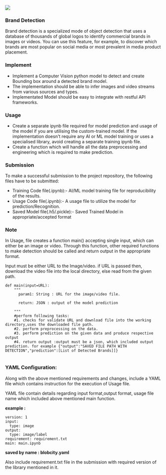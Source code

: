 <img src="https://flovv.github.io/figures/post21/flickr27-sample.png">

### Brand Detection

Brand detection is a specialized mode of object detection that uses a database of thousands of global logos to identify commercial brands in images or videos. You can use this feature, for example, to discover which brands are most popular on social media or most prevalent in media product placement.


### Implement

* Implement a Computer Vision python model to detect and create Bounding box around a detected brand model.
* The implementation should be able to infer images and video streams from various sources and types.
* Implementated Model should be easy to integrate with restful API frameworks.


### Usage

* Create a separate ipynb file required for model prediction and usage of the model if you are utilising the custom-trained model. If the implementation doesn't require any AI or ML model training or uses a specialised library, avoid creating a separate training ipynb file.
* Create a function which will handle all the data preprocessing and engineering which is required to make prediction.

### Submission

To make a successful submission to the project repository, the following files have to be submitted:

* Training Code file(.ipynb):- AI/ML model training file for reproducibility of the results.
* Usage Code file(.ipynb):- A usage file to utilize the model for prediction/Recognition.
* Saved Model file(.h5/.pickle):- Saved Trained Model in appropriate/accepted format

### Note

In Usage, file creates a function main() accepting single input, which can either be an image or video. Through this function, other required functions to make detection should be called and return output in the appropriate format.

Input must be either URL to the Image/video. if URL is passed then, download the video file into the local directory, else read from the given path.

```
def main(input=URL):  
    """
      param1: String : URL for the image/video file.

      return: JSON : output of the model prediction

    """
    #perform following tasks:
    #1. checks for validate URL and download file into the working directory,uses the downloaded file path.
    #2. perform preprocessing on the data.
    #3. perform prediction on the given data and produce respective output
    #4. return output :output must be a json, which included output prediction. for example {"output":"SAVED FILE PATH WITH DETECTION","prediction":[List of Detected Brands]]}
    
```

### YAML Configuration:

Along with the above mentioned requirements and changes, include a YAML file which contains instruction for the execution of Usage file.

YAML file contain details regarding input format,output format, usage file name which included above mentioned main function.

**example :**

```
version: 1
input:
  type: image
output:
  type: image/label
requirement: requirement.txt
main: main.ipynb
```
**saved by name : blobcity.yaml**

Also include requirement.txt file in the submission with required version of the library mentioned in it.